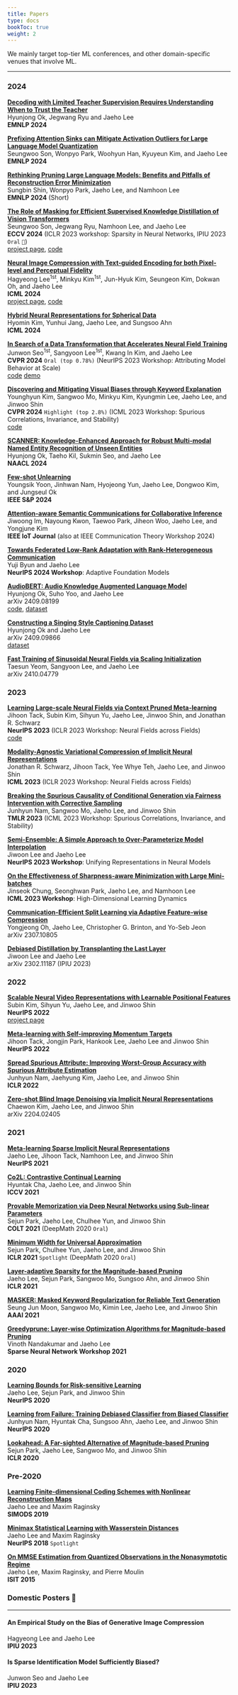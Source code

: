 ```yaml
---
title: Papers
type: docs
bookToc: true
weight: 2
---
```



We mainly target top-tier ML conferences, and other domain-specific venues that involve ML.  

---

### **2024**

[**Decoding with Limited Teacher Supervision Requires Understanding When to Trust the Teacher**](https://arxiv.org/abs/2406.18002)  
Hyunjong Ok, Jegwang Ryu and Jaeho Lee  
**EMNLP 2024**  

[**Prefixing Attention Sinks can Mitigate Activation Outliers for Large Language Model Quantization**](https://arxiv.org/abs/2406.12016)  
Seungwoo Son, Wonpyo Park, Woohyun Han, Kyuyeun Kim, and Jaeho Lee  
**EMNLP 2024**  

[**Rethinking Pruning Large Language Models: Benefits and Pitfalls of Reconstruction Error Minimization**](https://arxiv.org/abs/2406.15524)  
Sungbin Shin, Wonpyo Park, Jaeho Lee, and Namhoon Lee  
**EMNLP 2024** (Short)  

[**The Role of Masking for Efficient Supervised Knowledge Distillation of Vision Transformers**](https://arxiv.org/abs/2302.10494)  
Seungwoo Son, Jegwang Ryu, Namhoon Lee, and Jaeho Lee  
**ECCV 2024** (ICLR 2023 workshop: Sparsity in Neural Networks, IPIU 2023 `Oral` `🥉`)  
[project page](https://maskedkd.github.io/), [code](https://github.com/effl-lab/MaskedKD)  


[**Neural Image Compression with Text-guided Encoding for both Pixel-level and Perceptual Fidelity**](https://arxiv.org/abs/2403.02944)  
Hagyeong Lee<sup>1st</sup>, Minkyu Kim<sup>1st</sup>, Jun-Hyuk Kim, Seungeon Kim, Dokwan Oh, and Jaeho Lee  
**ICML 2024**  
[project page](https://taco-nic.github.io/), [code](https://github.com/effl-lab/TACO)  

[**Hybrid Neural Representations for Spherical Data**](https://arxiv.org/abs/2402.05965)  
Hyomin Kim, Yunhui Jang, Jaeho Lee, and Sungsoo Ahn  
**ICML 2024**  


[**In Search of a Data Transformation that Accelerates Neural Field Training**](https://arxiv.org/abs/2311.17094)  
Junwon Seo<sup>1st</sup>, Sangyoon Lee<sup>1st</sup>, Kwang In Kim, and Jaeho Lee  
**CVPR 2024** `Oral (top 0.78%)` (NeurIPS 2023 Workshop: Attributing Model Behavior at Scale)  
[code](https://github.com/effl-lab/DT4Neural-Field) [demo](https://huggingface.co/spaces/lyunm1206/Interactive_Loss_Landscapes)


[**Discovering and Mitigating Visual Biases through Keyword Explanation**](https://arxiv.org/abs/2301.11104)  
Younghyun Kim, Sangwoo Mo, Minkyu Kim, Kyungmin Lee, Jaeho Lee, and Jinwoo Shin  
**CVPR 2024** `Highlight (top 2.8%)` (ICML 2023 Workshop: Spurious Correlations, Invariance, and Stability)  
[code](https://github.com/alinlab/b2t)  


[**SCANNER: Knowledge-Enhanced Approach for Robust Multi-modal Named Entity Recognition of Unseen Entities**](https://arxiv.org/abs/2404.01914)  
Hyunjong Ok, Taeho Kil, Sukmin Seo, and Jaeho Lee  
**NAACL 2024**  


[**Few-shot Unlearning**](https://arxiv.org/abs/2205.15567)  
Youngsik Yoon, Jinhwan Nam, Hyojeong Yun, Jaeho Lee, Dongwoo Kim, and Jungseul Ok  
**IEEE S&P 2024**  


[**Attention-aware Semantic Communications for Collaborative Inference**](https://arxiv.org/abs/2404.07217)  
Jiwoong Im, Nayoung Kwon, Taewoo Park, Jiheon Woo, Jaeho Lee, and Yongjune Kim  
**IEEE IoT Journal** (also at IEEE Communication Theory Workshop 2024)  


[**Towards Federated Low-Rank Adaptation with Rank-Heterogeneous Communication**](https://arxiv.org/abs/2406.17477)  
Yuji Byun and Jaeho Lee  
**NeurIPS 2024 Workshop**: Adaptive Foundation Models  

[**AudioBERT: Audio Knowledge Augmented Language Model**](https://arxiv.org/abs/2409.08199)  
Hyunjong Ok, Suho Yoo, and Jaeho Lee  
arXiv 2409.08199  
[code](https://github.com/HJ-Ok/AudioBERT), [dataset](https://github.com/HJ-Ok/AudioBERT/tree/main/dataset)  

[**Constructing a Singing Style Captioning Dataset**](https://arxiv.org/abs/2409.09866)  
Hyunjong Ok and Jaeho Lee  
arXiv 2409.09866  
[dataset](https://github.com/HJ-Ok/S2cap)

[**Fast Training of Sinusoidal Neural Fields via Scaling Initialization**](https://arxiv.org/abs/2410.04779)  
Taesun Yeom, Sangyoon Lee, and Jaeho Lee  
arXiv 2410.04779  


### **2023**
[**Learning Large-scale Neural Fields via Context Pruned Meta-learning**](https://arxiv.org/abs/2302.00617)  
Jihoon Tack, Subin Kim, Sihyun Yu, Jaeho Lee, Jinwoo Shin, and Jonathan R. Schwarz  
**NeurIPS 2023** (ICLR 2023 Workshop: Neural Fields across Fields)  
[code](https://github.com/jihoontack/GradNCP)  

[**Modality-Agnostic Variational Compression of Implicit Neural Representations**](https://openreview.net/forum?id=bBXCCSoVQZ)  
Jonathan R. Schwarz, Jihoon Tack, Yee Whye Teh, Jaeho Lee, and Jinwoo Shin  
**ICML 2023** (ICLR 2023 Workshop: Neural Fields across Fields)

[**Breaking the Spurious Causality of Conditional Generation via Fairness Intervention with Corrective Sampling**](https://openreview.net/forum?id=VV4zJwLwI7)  
Junhyun Nam, Sangwoo Mo, Jaeho Lee, and Jinwoo Shin  
**TMLR 2023** (ICML 2023 Workshop: Spurious Correlations, Invariance, and Stability)

[**Semi-Ensemble: A Simple Approach to Over-Parameterize Model Interpolation**](https://unireps.org)  
Jiwoon Lee and Jaeho Lee  
**NeurIPS 2023 Workshop**: Unifying Representations in Neural Models

[**On the Effectiveness of Sharpness-aware Minimization with Large Mini-batches**](https://icml.cc/virtual/2023/25899)  
Jinseok Chung, Seonghwan Park, Jaeho Lee, and Namhoon Lee  
**ICML 2023 Workshop**: High-Dimensional Learning Dynamics

[**Communication-Efficient Split Learning via Adaptive Feature-wise Compression**](https://arxiv.org/abs/2307.10805)  
Yongjeong Oh, Jaeho Lee, Christopher G. Brinton, and Yo-Seb Jeon  
arXiv 2307.10805

[**Debiased Distillation by Transplanting the Last Layer**](https://arxiv.org/abs/2302.11187)  
Jiwoon Lee and Jaeho Lee  
arXiv 2302.11187 (IPIU 2023)


### **2022**

[**Scalable Neural Video Representations with Learnable Positional Features**](https://openreview.net/forum?id=OxfI-3i5M8g)  
Subin Kim, Sihyun Yu, Jaeho Lee, and Jinwoo Shin  
**NeurIPS 2022**   
[project page](https://subin-kim-cv.github.io/NVP/)

[**Meta-learning with Self-improving Momentum Targets**](https://openreview.net/forum?id=FCNMbF_TsKm)  
Jihoon Tack, Jongjin Park, Hankook Lee, Jaeho Lee and Jinwoo Shin  
**NeurIPS 2022**

[**Spread Spurious Attribute: Improving Worst-Group Accuracy with Spurious Attribute Estimation**](https://openreview.net/forum?id=_F9xpOrqyX9)  
Junhyun Nam, Jaehyung Kim, Jaeho Lee, and Jinwoo Shin  
**ICLR 2022**

[**Zero-shot Blind Image Denoising via Implicit Neural Representations**](https://arxiv.org/abs/2204.02405)  
Chaewon Kim, Jaeho Lee, and Jinwoo Shin  
arXiv 2204.02405


### **2021**

[**Meta-learning Sparse Implicit Neural Representations**](https://openreview.net/forum?id=Tn0PnRY877g)  
Jaeho Lee, Jihoon Tack, Namhoon Lee, and Jinwoo Shin  
**NeurIPS 2021**

[**Co2L: Contrastive Continual Learning**](https://openaccess.thecvf.com/content/ICCV2021/html/Cha_Co2L_Contrastive_Continual_Learning_ICCV_2021_paper.html)  
Hyuntak Cha, Jaeho Lee, and Jinwoo Shin  
**ICCV 2021**

[**Provable Memorization via Deep Neural Networks using Sub-linear Parameters**](https://proceedings.mlr.press/v134/park21a.html)  
Sejun Park, Jaeho Lee, Chulhee Yun, and Jinwoo Shin  
**COLT 2021** (DeepMath 2020 `Oral`)

[**Minimum Width for Universal Approximation**](https://openreview.net/forum?id=O-XJwyoIF-k)  
Sejun Park, Chulhee Yun, Jaeho Lee, and Jinwoo Shin  
**ICLR 2021** `Spotlight` (DeepMath 2020 `Oral`)

[**Layer-adaptive Sparsity for the Magnitude-based Pruning**](https://openreview.net/forum?id=H6ATjJ0TKdf)  
Jaeho Lee, Sejun Park, Sangwoo Mo, Sungsoo Ahn, and Jinwoo Shin  
**ICLR 2021**

[**MASKER: Masked Keyword Regularization for Reliable Text Generation**](https://ojs.aaai.org/index.php/AAAI/article/view/17601)  
Seung Jun Moon, Sangwoo Mo, Kimin Lee, Jaeho Lee, and Jinwoo Shin  
**AAAI 2021**

[**Greedyprune: Layer-wise Optimization Algorithms for Magnitude-based Pruning**](https://sites.google.com/view/sparsity-workshop-2021/accepted-papers)  
Vinoth Nandakumar and Jaeho Lee  
**Sparse Neural Network Workshop 2021**

### **2020**

[**Learning Bounds for Risk-sensitive Learning**](https://proceedings.neurips.cc/paper/2020/hash/9f60ab2b55468f104055b16df8f69e81-Abstract.html)  
Jaeho Lee, Sejun Park, and Jinwoo Shin  
**NeurIPS 2020**

[**Learning from Failure: Training Debiased Classifier from Biased Classifier**](https://papers.nips.cc/paper_files/paper/2020/hash/eddc3427c5d77843c2253f1e799fe933-Abstract.html)  
Junhyun Nam, Hyuntak Cha, Sungsoo Ahn, Jaeho Lee, and Jinwoo Shin  
**NeurIPS 2020**

[**Lookahead: A Far-sighted Alternative of Magnitude-based Pruning**](https://openreview.net/forum?id=ryl3ygHYDB)  
Sejun Park, Jaeho Lee, Sangwoo Mo, and Jinwoo Shin  
**ICLR 2020**

### **Pre-2020**

[**Learning Finite-dimensional Coding Schemes with Nonlinear Reconstruction Maps**](https://epubs.siam.org/doi/10.1137/18M1234461)  
Jaeho Lee and Maxim Raginsky  
**SIMODS 2019**

[**Minimax Statistical Learning with Wasserstein Distances**](https://papers.nips.cc/paper_files/paper/2018/hash/ea8fcd92d59581717e06eb187f10666d-Abstract.html)  
Jaeho Lee and Maxim Raginsky  
**NeurIPS 2018** `Spotlight`

[**On MMSE Estimation from Quantized Observations in the Nonasymptotic Regime**](https://ieeexplore.ieee.org/document/7282992)  
Jaeho Lee, Maxim Raginsky, and Pierre Moulin  
**ISIT 2015**


### **Domestic Posters 🐯**

---

#### **An Empirical Study on the Bias of Generative Image Compression**  
Hagyeong Lee and Jaeho Lee  
**IPIU 2023**

#### **Is Sparse Identification Model Sufficiently Biased?**  
Junwon Seo and Jaeho Lee  
**IPIU 2023**

